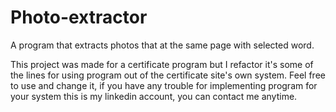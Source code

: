 # Photo-extractor
A program that extracts photos that at the same page with selected word.

This project was made for a certificate program but I refactor it's some of the lines for using program out of the certificate site's own system. Feel free to use and change it, if you have any trouble for implementing program for your system this is my linkedin account, you can contact me anytime.

